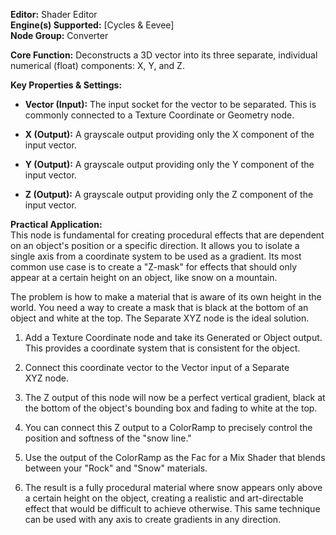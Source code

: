 **Editor:** Shader Editor  
**Engine(s) Supported:** [Cycles & Eevee]  
**Node Group:** Converter

**Core Function:** Deconstructs a 3D vector into its three separate, individual numerical (float) components: X, Y, and Z.

**Key Properties & Settings:**

- **Vector (Input):** The input socket for the vector to be separated. This is commonly connected to a Texture Coordinate or Geometry node.
    
- **X (Output):** A grayscale output providing only the X component of the input vector.
    
- **Y (Output):** A grayscale output providing only the Y component of the input vector.
    
- **Z (Output):** A grayscale output providing only the Z component of the input vector.
    

**Practical Application:**  
This node is fundamental for creating procedural effects that are dependent on an object's position or a specific direction. It allows you to isolate a single axis from a coordinate system to be used as a gradient. Its most common use case is to create a "Z-mask" for effects that should only appear at a certain height on an object, like snow on a mountain.

The problem is how to make a material that is aware of its own height in the world. You need a way to create a mask that is black at the bottom of an object and white at the top. The Separate XYZ node is the ideal solution.

1. Add a Texture Coordinate node and take its Generated or Object output. This provides a coordinate system that is consistent for the object.
    
2. Connect this coordinate vector to the Vector input of a Separate XYZ node.
    
3. The Z output of this node will now be a perfect vertical gradient, black at the bottom of the object's bounding box and fading to white at the top.
    
4. You can connect this Z output to a ColorRamp to precisely control the position and softness of the "snow line."
    
5. Use the output of the ColorRamp as the Fac for a Mix Shader that blends between your "Rock" and "Snow" materials.
    
6. The result is a fully procedural material where snow appears only above a certain height on the object, creating a realistic and art-directable effect that would be difficult to achieve otherwise. This same technique can be used with any axis to create gradients in any direction.